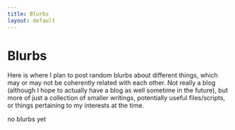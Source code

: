 ```yaml
---
title: Blurbs
layout: default
---
```

# Blurbs

Here is where I plan to post random blurbs about different things, which may or may not be coherently related with each other. Not really a blog (although I hope to actually have a blog as well sometime in the future), but more of just a collection of smaller writings, potentially useful files/scripts, or things pertaining to my interests at the time.

no blurbs yet